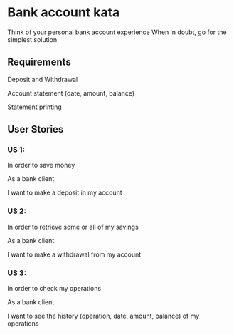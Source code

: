 # Bank account kata

Think of your personal bank account experience When in doubt, go for the simplest solution

 

## Requirements

 

Deposit and Withdrawal

Account statement (date, amount, balance)

Statement printing

  

## User Stories

 

### US 1:

In order to save money

As a bank client

I want to make a deposit in my account

 

### US 2:

In order to retrieve some or all of my savings

As a bank client

I want to make a withdrawal from my account

 

### US 3:

In order to check my operations

As a bank client

I want to see the history (operation, date, amount, balance)  of my operations
